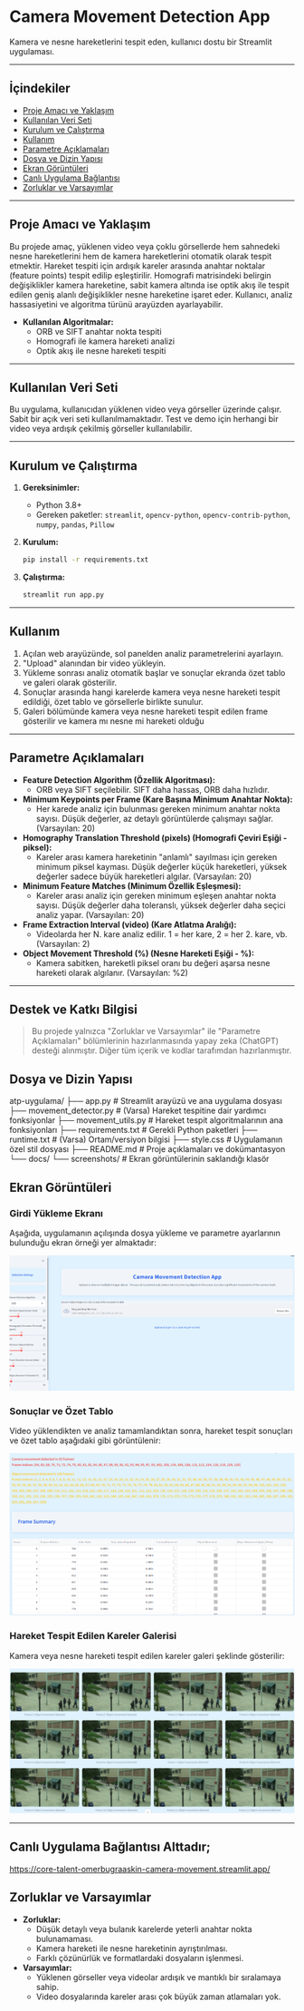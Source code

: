 # Camera Movement Detection App

Kamera ve nesne hareketlerini tespit eden, kullanıcı dostu bir Streamlit uygulaması.

---

## İçindekiler
- [Proje Amacı ve Yaklaşım](#proje-amacı-ve-yaklaşım)
- [Kullanılan Veri Seti](#kullanılan-veri-seti)
- [Kurulum ve Çalıştırma](#kurulum-ve-çalıştırma)
- [Kullanım](#kullanım)
- [Parametre Açıklamaları](#parametre-açıklamaları)
- [Dosya ve Dizin Yapısı](#dosya-ve-dizin-yapısı)
- [Ekran Görüntüleri](#ekran-görüntüleri)
- [Canlı Uygulama Bağlantısı](#canlı-uygulama-bağlantısı)
- [Zorluklar ve Varsayımlar](#zorluklar-ve-varsayımlar)

---

## Proje Amacı ve Yaklaşım
Bu projede amaç, yüklenen video veya çoklu görsellerde hem sahnedeki nesne hareketlerini hem de kamera hareketlerini otomatik olarak tespit etmektir. Hareket tespiti için ardışık kareler arasında anahtar noktalar (feature points) tespit edilip eşleştirilir. Homografi matrisindeki belirgin değişiklikler kamera hareketine, sabit kamera altında ise optik akış ile tespit edilen geniş alanlı değişiklikler nesne hareketine işaret eder. Kullanıcı, analiz hassasiyetini ve algoritma türünü arayüzden ayarlayabilir.

- **Kullanılan Algoritmalar:**
  - ORB ve SIFT anahtar nokta tespiti
  - Homografi ile kamera hareketi analizi
  - Optik akış ile nesne hareketi tespiti

---

## Kullanılan Veri Seti
Bu uygulama, kullanıcıdan yüklenen video veya görseller üzerinde çalışır. Sabit bir açık veri seti kullanılmamaktadır. Test ve demo için herhangi bir video veya ardışık çekilmiş görseller kullanılabilir.

---

## Kurulum ve Çalıştırma
1. **Gereksinimler:**
   - Python 3.8+
   - Gereken paketler: `streamlit`, `opencv-python`, `opencv-contrib-python`, `numpy`, `pandas`, `Pillow`

2. **Kurulum:**
   ```bash
   pip install -r requirements.txt
   ```

3. **Çalıştırma:**
   ```bash
   streamlit run app.py
   ```

---

## Kullanım
1. Açılan web arayüzünde, sol panelden analiz parametrelerini ayarlayın.
2. "Upload" alanından bir video yükleyin.
3. Yükleme sonrası analiz otomatik başlar ve sonuçlar ekranda özet tablo ve galeri olarak gösterilir.
4. Sonuçlar arasında hangi karelerde kamera veya nesne hareketi tespit edildiği, özet tablo ve görsellerle birlikte sunulur.
5. Galeri bölümünde kamera veya nesne hareketi tespit edilen frame gösterilir ve kamera mı nesne mi hareketi olduğu

---

## Parametre Açıklamaları
- **Feature Detection Algorithm (Özellik Algoritması):**
  - ORB veya SIFT seçilebilir. SIFT daha hassas, ORB daha hızlıdır.
- **Minimum Keypoints per Frame (Kare Başına Minimum Anahtar Nokta):**
  - Her karede analiz için bulunması gereken minimum anahtar nokta sayısı. Düşük değerler, az detaylı görüntülerde çalışmayı sağlar. (Varsayılan: 20)
- **Homography Translation Threshold (pixels) (Homografi Çeviri Eşiği - piksel):**
  - Kareler arası kamera hareketinin "anlamlı" sayılması için gereken minimum piksel kayması. Düşük değerler küçük hareketleri, yüksek değerler sadece büyük hareketleri algılar. (Varsayılan: 20)
- **Minimum Feature Matches (Minimum Özellik Eşleşmesi):**
  - Kareler arası analiz için gereken minimum eşleşen anahtar nokta sayısı. Düşük değerler daha toleranslı, yüksek değerler daha seçici analiz yapar. (Varsayılan: 20)
- **Frame Extraction Interval (video) (Kare Atlatma Aralığı):**
  - Videolarda her N. kare analiz edilir. 1 = her kare, 2 = her 2. kare, vb. (Varsayılan: 2)
- **Object Movement Threshold (%) (Nesne Hareketi Eşiği - %):**
  - Kamera sabitken, hareketli piksel oranı bu değeri aşarsa nesne hareketi olarak algılanır. (Varsayılan: %2)

---

## Destek ve Katkı Bilgisi

> Bu projede yalnızca "Zorluklar ve Varsayımlar" ile "Parametre Açıklamaları" bölümlerinin hazırlanmasında yapay zeka (ChatGPT) desteği alınmıştır. Diğer tüm içerik ve kodlar tarafımdan hazırlanmıştır.

## Dosya ve Dizin Yapısı

atp-uygulama/
  ├── app.py                  # Streamlit arayüzü ve ana uygulama dosyası
  ├── movement_detector.py    # (Varsa) Hareket tespitine dair yardımcı fonksiyonlar
  ├── movement_utils.py       # Hareket tespit algoritmalarının ana fonksiyonları
  ├── requirements.txt        # Gerekli Python paketleri
  ├── runtime.txt             # (Varsa) Ortam/versiyon bilgisi
  ├── style.css               # Uygulamanın özel stil dosyası
  ├── README.md               # Proje açıklamaları ve dokümantasyon
  └── docs/
      └── screenshots/        # Ekran görüntülerinin saklandığı klasör



## Ekran Görüntüleri
### Girdi Yükleme Ekranı
Aşağıda, uygulamanın açılışında dosya yükleme ve parametre ayarlarının bulunduğu ekran örneği yer almaktadır:

![Girdi Yükleme](docs/screenshots/input.png)

### Sonuçlar ve Özet Tablo
Video yüklendikten ve analiz tamamlandıktan sonra, hareket tespit sonuçları ve özet tablo aşağıdaki gibi görüntülenir:

![Sonuçlar](docs/screenshots/results.png)

### Hareket Tespit Edilen Kareler Galerisi
Kamera veya nesne hareketi tespit edilen kareler galeri şeklinde gösterilir:

![Galeri](docs/screenshots/gallery.png)

---

## Canlı Uygulama Bağlantısı Alttadır;


https://core-talent-omerbugraaskin-camera-movement.streamlit.app/


## Zorluklar ve Varsayımlar
- **Zorluklar:**
  - Düşük detaylı veya bulanık karelerde yeterli anahtar nokta bulunamaması.
  - Kamera hareketi ile nesne hareketinin ayrıştırılması.
  - Farklı çözünürlük ve formatlardaki dosyaların işlenmesi.
- **Varsayımlar:**
  - Yüklenen görseller veya videolar ardışık ve mantıklı bir sıralamaya sahip.
  - Video dosyalarında kareler arası çok büyük zaman atlamaları yok.